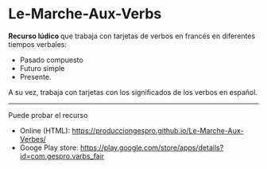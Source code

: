 <h1> Le-Marche-Aux-Verbs </h1>

<strong>Recurso lúdico </strong> que trabaja con tarjetas de verbos en francés en diferentes tiempos verbales:
* Pasado compuesto
* Futuro simple
* Presente.

A su vez, trabaja con tarjetas con los significados de los verbos en español.
<hr>
Puede probar el recurso 

* Online (HTML): https://producciongespro.github.io/Le-Marche-Aux-Verbes/
* Googe Play store: https://play.google.com/store/apps/details?id=com.gespro.varbs_fair
  
